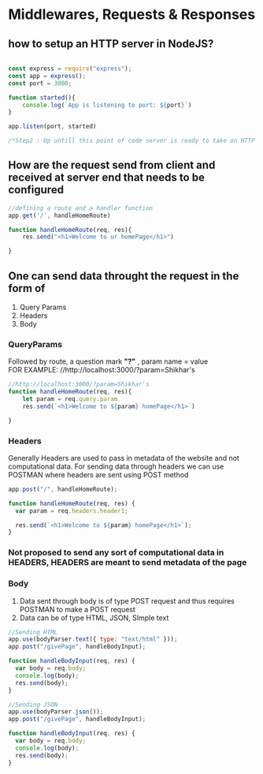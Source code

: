 
# Middlewares, Requests & Responses
## how to setup an HTTP server in NodeJS?
```javascript

const express = require("express");
const app = express();
const port = 3000;

function started(){
    console.log(`App is listening to port: ${port}`)
}

app.listen(port, started)

/*Step2 : Up untill this point of code server is ready to take on HTTP request from browser, from Postman or from another nodejs process*/


```
## How are the request send from client and received at server end that needs to be configured 

```javascript
//defining a route and a handler function 
app.get('/', handleHomeRoute)

function handleHomeRoute(req, res){
    res.send("<h1>Welcome to ur homePage</h1>")

}

```

## One can send data throught the request in the form of 
<ol>
<li>Query Params</li>
<li>Headers</li>
<li>Body</li>
</ol>

### QueryParams
<p>Followed by route, a question mark <b>"?"</b> , param name = value </br>
FOR EXAMPLE: //http://localhost:3000/?param=Shikhar's
</p>

``` javascript
//http://localhost:3000/?param=Shikhar's
function handleHomeRoute(req, res){
    let param = req.query.param
    res.send(`<h1>Welcome to ${param} homePage</h1>`)

}
```

### Headers
<p>Generally Headers are used to pass in metadata of the website and not computational data.
For sending data through headers we can use POSTMAN where headers are sent using POST method
</p>

``` javascript
app.post("/", handleHomeRoute);

function handleHomeRoute(req, res) {
  var param = req.headers.header1;

  res.send(`<h1>Welcome to ${param} homePage</h1>`);
}
```
### Not proposed to send any sort of computational data in HEADERS, HEADERS are meant to send metadata of the page

### Body
<ol>
<li>Data sent through body is of type POST request and thus requires POSTMAN to make a POST request</li>
<li>Data can be of type HTML, JSON, SImple text</li>
</ol>

```javascript
//Sending HTML
app.use(bodyParser.text({ type: "text/html" }));
app.post("/givePage", handleBodyInput);

function handleBodyInput(req, res) {
  var body = req.body;
  console.log(body);
  res.send(body);
}

```
```javascript
//Sending JSON
app.use(bodyParser.json());
app.post("/givePage", handleBodyInput);

function handleBodyInput(req, res) {
  var body = req.body;
  console.log(body);
  res.send(body);
}

```




